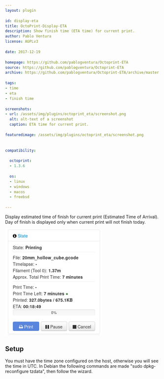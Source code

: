 ```yaml
---
layout: plugin

id: display-eta
title: OctoPrint-Display-ETA
description: Show finish time (ETA time) for current print.
author: Pablo Ventura
license: AGPLv3

date: 2017-12-19

homepage: https://github.com/pablogventura/Octoprint-ETA
source: https://github.com/pablogventura/Octoprint-ETA
archive: https://github.com/pablogventura/Octoprint-ETA/archive/master.zip

tags:
- time
- eta
- finish time

screenshots:
- url: /assets/img/plugins/octoprint_eta/screenshot.png
  alt: alt-text of a screenshot
  caption: ETA time for current print.

featuredimage: /assets/img/plugins/octoprint_eta/screenshot.png


compatibility:

  octoprint:
  - 1.3.6

  os:
  - linux
  - windows
  - macos
  - freebsd

---
```


Display estimated time of finish for current print (Estimated Time of Arrival). Day of finish is displayed only when current print will not finish today.

![alt text](/assets/img/plugins/octoprint_eta/screenshot.png)

## Setup


You must have the time zone configured on the host, otherwise you will see the time in UTC.
In Debian the following commands are made "sudo dpkg-reconfigure tzdata", then follow the wizard.

